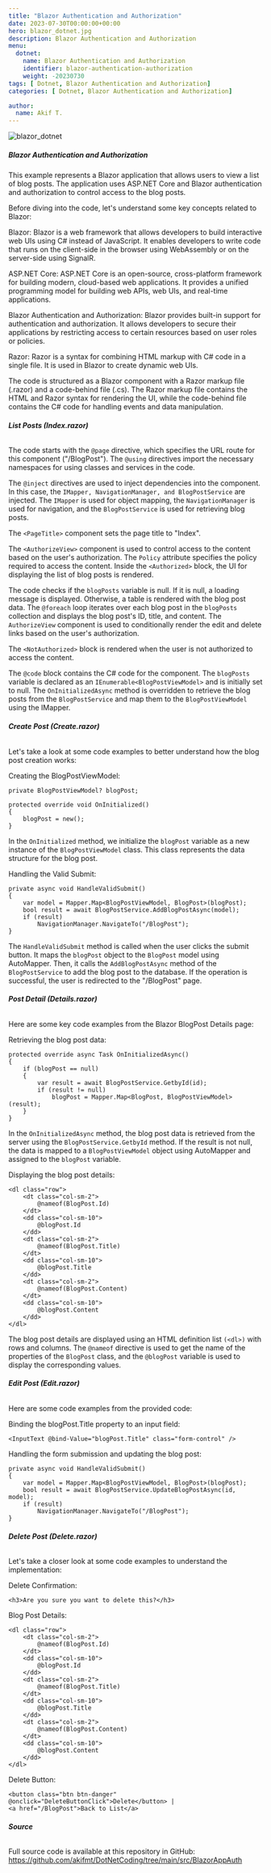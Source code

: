 ```yaml
---
title: "Blazor Authentication and Authorization"
date: 2023-07-30T00:00:00+00:00
hero: blazor_dotnet.jpg
description: Blazor Authentication and Authorization
menu:
  dotnet:
    name: Blazor Authentication and Authorization
    identifier: blazor-authentication-authorization
    weight: -20230730
tags: [ Dotnet, Blazor Authentication and Authorization]
categories: [ Dotnet, Blazor Authentication and Authorization]

author:
  name: Akif T.
---
```


<p class="d-flex justify-content-center">
<img src="blazor_dotnet.jpg" alt="blazor_dotnet" title="blazor_dotnet"><br>
<p>

##### **Blazor Authentication and Authorization**
This example represents a Blazor application that allows users to view a list of blog posts. The application uses ASP.NET Core and Blazor authentication and authorization to control access to the blog posts.

Before diving into the code, let's understand some key concepts related to Blazor:

Blazor: Blazor is a web framework that allows developers to build interactive web UIs using C# instead of JavaScript. It enables developers to write code that runs on the client-side in the browser using WebAssembly or on the server-side using SignalR.

ASP.NET Core: ASP.NET Core is an open-source, cross-platform framework for building modern, cloud-based web applications. It provides a unified programming model for building web APIs, web UIs, and real-time applications.

Blazor Authentication and Authorization: Blazor provides built-in support for authentication and authorization. It allows developers to secure their applications by restricting access to certain resources based on user roles or policies.

Razor: Razor is a syntax for combining HTML markup with C# code in a single file. It is used in Blazor to create dynamic web UIs.

The code is structured as a Blazor component with a Razor markup file (.razor) and a code-behind file (.cs). The Razor markup file contains the HTML and Razor syntax for rendering the UI, while the code-behind file contains the C# code for handling events and data manipulation.

###### **List Posts (Index.razor)**
The code starts with the ```@page``` directive, which specifies the URL route for this component ("/BlogPost"). The ```@using``` directives import the necessary namespaces for using classes and services in the code.

The ```@inject``` directives are used to inject dependencies into the component. In this case, the ```IMapper, NavigationManager, and BlogPostService``` are injected. The ```IMapper``` is used for object mapping, the ```NavigationManager``` is used for navigation, and the ```BlogPostService``` is used for retrieving blog posts.

The ```<PageTitle>``` component sets the page title to "Index".

The ```<AuthorizeView>``` component is used to control access to the content based on the user's authorization. The ```Policy``` attribute specifies the policy required to access the content. Inside the ```<Authorized>``` block, the UI for displaying the list of blog posts is rendered.

The code checks if the ```blogPosts``` variable is null. If it is null, a loading message is displayed. Otherwise, a table is rendered with the blog post data. The ```@foreach``` loop iterates over each blog post in the ```blogPosts``` collection and displays the blog post's ID, title, and content. The ```AuthorizeView``` component is used to conditionally render the edit and delete links based on the user's authorization.

The ```<NotAuthorized>``` block is rendered when the user is not authorized to access the content.

The ```@code``` block contains the C# code for the component. The ```blogPosts``` variable is declared as an ```IEnumerable<BlogPostViewModel>``` and is initially set to null. The ```OnInitializedAsync``` method is overridden to retrieve the blog posts from the ```BlogPostService``` and map them to the ```BlogPostViewModel``` using the IMapper.

###### **Create Post (Create.razor)**
Let's take a look at some code examples to better understand how the blog post creation works:

Creating the BlogPostViewModel:
```
private BlogPostViewModel? blogPost;

protected override void OnInitialized()
{
    blogPost = new();
}
```
In the ```OnInitialized``` method, we initialize the ```blogPost``` variable as a new instance of the ```BlogPostViewModel``` class. This class represents the data structure for the blog post.

Handling the Valid Submit:
```
private async void HandleValidSubmit()
{
    var model = Mapper.Map<BlogPostViewModel, BlogPost>(blogPost);
    bool result = await BlogPostService.AddBlogPostAsync(model);
    if (result)
        NavigationManager.NavigateTo("/BlogPost");
}
```
The ```HandleValidSubmit``` method is called when the user clicks the submit button. It maps the ```blogPost``` object to the ```BlogPost``` model using AutoMapper. Then, it calls the ```AddBlogPostAsync``` method of the ```BlogPostService``` to add the blog post to the database. If the operation is successful, the user is redirected to the "/BlogPost" page.

###### **Post Detail (Details.razor)**
Here are some key code examples from the Blazor BlogPost Details page:

Retrieving the blog post data:
```
protected override async Task OnInitializedAsync()
{
    if (blogPost == null)
    {
        var result = await BlogPostService.GetbyId(id);
        if (result != null)
            blogPost = Mapper.Map<BlogPost, BlogPostViewModel>(result);
    }
}
```
In the ```OnInitializedAsync``` method, the blog post data is retrieved from the server using the ```BlogPostService.GetbyId``` method. If the result is not null, the data is mapped to a ```BlogPostViewModel``` object using AutoMapper and assigned to the ```blogPost``` variable.

Displaying the blog post details:
```
<dl class="row">
    <dt class="col-sm-2">
        @nameof(BlogPost.Id)
    </dt>
    <dd class="col-sm-10">
        @blogPost.Id
    </dd>
    <dt class="col-sm-2">
        @nameof(BlogPost.Title)
    </dt>
    <dd class="col-sm-10">
        @blogPost.Title
    </dd>
    <dt class="col-sm-2">
        @nameof(BlogPost.Content)
    </dt>
    <dd class="col-sm-10">
        @blogPost.Content
    </dd>
</dl>
```
The blog post details are displayed using an HTML definition list ```(<dl>)``` with rows and columns. The ```@nameof``` directive is used to get the name of the properties of the ```BlogPost``` class, and the ```@blogPost``` variable is used to display the corresponding values.

###### **Edit Post (Edit.razor)**
Here are some code examples from the provided code:

Binding the blogPost.Title property to an input field:
```
<InputText @bind-Value="blogPost.Title" class="form-control" />
```
Handling the form submission and updating the blog post:
```
private async void HandleValidSubmit()
{
    var model = Mapper.Map<BlogPostViewModel, BlogPost>(blogPost);
    bool result = await BlogPostService.UpdateBlogPostAsync(id, model);
    if (result)
        NavigationManager.NavigateTo("/BlogPost");
}
```

###### **Delete Post (Delete.razor)**
Let's take a closer look at some code examples to understand the implementation:

Delete Confirmation:
```
<h3>Are you sure you want to delete this?</h3>
```
Blog Post Details:
```
<dl class="row">
    <dt class="col-sm-2">
        @nameof(BlogPost.Id)
    </dt>
    <dd class="col-sm-10">
        @blogPost.Id
    </dd>
    <dt class="col-sm-2">
        @nameof(BlogPost.Title)
    </dt>
    <dd class="col-sm-10">
        @blogPost.Title
    </dd>
    <dt class="col-sm-2">
        @nameof(BlogPost.Content)
    </dt>
    <dd class="col-sm-10">
        @blogPost.Content
    </dd>
</dl>
```
Delete Button:
```
<button class="btn btn-danger" @onclick="DeleteButtonClick">Delete</button> |
<a href="/BlogPost">Back to List</a>
```

###### **Source**
Full source code is available at this repository in GitHub:  
https://github.com/akifmt/DotNetCoding/tree/main/src/BlazorAppAuth

